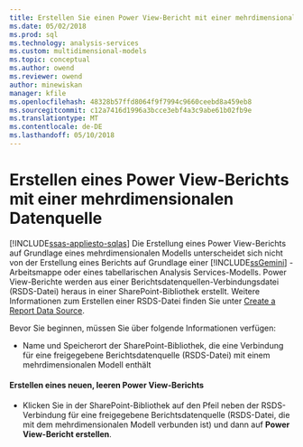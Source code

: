 ```yaml
---
title: Erstellen Sie einen Power View-Bericht mit einer mehrdimensionalen Datenquelle | Microsoft Docs
ms.date: 05/02/2018
ms.prod: sql
ms.technology: analysis-services
ms.custom: multidimensional-models
ms.topic: conceptual
ms.author: owend
ms.reviewer: owend
author: minewiskan
manager: kfile
ms.openlocfilehash: 48328b57ffd8064f9f7994c9660ceebd8a459eb8
ms.sourcegitcommit: c12a7416d1996a3bcce3ebf4a3c9abe61b02fb9e
ms.translationtype: MT
ms.contentlocale: de-DE
ms.lasthandoff: 05/10/2018
---
```

# <a name="create-a-power-view-report-with-a-multidimensional-data-source"></a>Erstellen eines Power View-Berichts mit einer mehrdimensionalen Datenquelle
[!INCLUDE[ssas-appliesto-sqlas](../../includes/ssas-appliesto-sqlas.md)]
  Die Erstellung eines Power View-Berichts auf Grundlage eines mehrdimensionalen Modells unterscheidet sich nicht von der Erstellung eines Berichts auf Grundlage einer [!INCLUDE[ssGemini](../../includes/ssgemini-md.md)] -Arbeitsmappe oder eines tabellarischen Analysis Services-Modells. Power View-Berichte werden aus einer Berichtsdatenquellen-Verbindungsdatei (RSDS-Datei) heraus in einer SharePoint-Bibliothek erstellt. Weitere Informationen zum Erstellen einer RSDS-Datei finden Sie unter [Create a Report Data Source](../../analysis-services/multidimensional-models/create-a-report-data-source.md).  
  
 Bevor Sie beginnen, müssen Sie über folgende Informationen verfügen:  
  
-   Name und Speicherort der SharePoint-Bibliothek, die eine Verbindung für eine freigegebene Berichtsdatenquelle (RSDS-Datei) mit einem mehrdimensionalen Modell enthält  
  
#### <a name="create-a-new-blank-power-view-report"></a>Erstellen eines neuen, leeren Power View-Berichts  
  
-   Klicken Sie in der SharePoint-Bibliothek auf den Pfeil neben der RSDS-Verbindung für eine freigegebene Berichtsdatenquelle (RSDS-Datei, die mit dem mehrdimensionalen Modell verbunden ist) und dann auf **Power View-Bericht erstellen**.  
  
  
